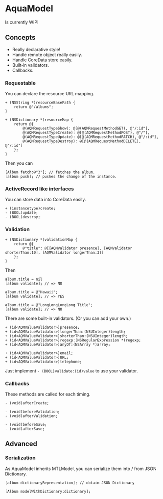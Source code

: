 AquaModel
=========

Is currently WIP!

Concepts
---

* Really declarative style!
* Handle remote object really easily.
* Handle CoreData store easily.
* Built-in validators.
* Callbacks.

### Requestable

You can declare the resource URL mapping.

```objc
+ (NSString *)resourceBasePath {
    return @"/albums";
}

+ (NSDictionary *)resourceMap {
    return @{
        @(AQMRequestTypeShow): @[@(AQMRequestMethodGET), @"/:id"],
        @(AQMRequestTypeCreate): @[@(AQMRequestMethodPOST), @"/"],
        @(AQMRequestTypeUpdate): @[@(AQMRequestMethodPATCH), @"/:id"],
        @(AQMRequestTypeDestroy): @[@(AQMRequestMethodDELETE), @"/:id"]
    };
}
```

Then you can

```objc
[Album fetch:@"3"]; // fetches the album.
[album push]; // pushes the change of the instance.
```

### ActiveRecord like interfaces

You can store data into CoreData easily.

```objc
+ (instancetype)create;
- (BOOL)update;
- (BOOL)destroy;
```

### Validation

```objc
+ (NSDictionary *)validationMap {
    return @{
        @"title": @[[AQMValidator presence], [AQMValidator shorterThan:10], [AQMValidator longerThan:3]]
    };
}
```

Then

```objc
album.title = nil
[album validate]; // => NO

album.title = @"Hawaii";
[album validate]; // => YES

album.title = @"LongLongLongLong Title";
[album validate]; // => NO
```

There are some built-in validators. (Or you can add your own.)

```objc
+ (id<AQMValueValidator>)presence;
+ (id<AQMValueValidator>)longerThan:(NSUInteger)length;
+ (id<AQMValueValidator>)shorterThan:(NSUInteger)length;
+ (id<AQMValueValidator>)regexp:(NSRegularExpression *)regexp;
+ (id<AQMValueValidator>)anyOf:(NSArray *)array;

+ (id<AQMValueValidator>)email;
+ (id<AQMValueValidator>)URL;
+ (id<AQMValueValidator>)telephone;
```

Just implement `- (BOOL)validate:(id)value` to use your validator.

### Callbacks

These methods are called for each timing.

```objc
- (void)afterCreate;

- (void)beforeValidation;
- (void)afterValidation;

- (void)beforeSave;
- (void)afterSave;
```

Advanced
---

### Serialization

As AquaModel inherits MTLModel, you can serialize them into / from JSON Dictionary.

```objc
[album dictionaryRepresentation]; // obtain JSON Dictionary

[Album modelWithDictionary:dictionary];
```